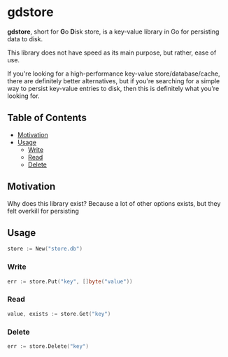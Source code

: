 # gdstore

**gdstore**, short for **G**o **D**isk store, is a key-value library in Go for persisting data to disk.

This library does not have speed as its main purpose, but rather, ease of use.

If you're looking for a high-performance key-value store/database/cache, there are definitely better
alternatives, but if you're searching for a simple way to persist key-value entries to disk, then 
this is definitely what you're looking for.



## Table of Contents

- [Motivation](#motivation)
- [Usage](#usage)
    - [Write](#write)
    - [Read](#read)
    - [Delete](#delete)


## Motivation

Why does this library exist? Because a lot of other options exists, but they felt overkill
for persisting 


## Usage

```go
store := New("store.db")
```


### Write

```go
err := store.Put("key", []byte("value"))
```


### Read

```go
value, exists := store.Get("key")
```


### Delete

```go
err := store.Delete("key")
```
